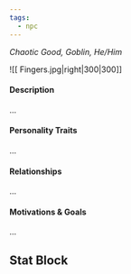 ```yaml
---
tags:
  - npc
---
```


*Chaotic Good, Goblin, He/Him*

![[ Fingers.jpg|right|300|300]]
#### Description
...

#### Personality Traits
...

#### Relationships
...

#### Motivations & Goals
...

## Stat Block
